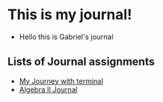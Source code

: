 # This is my journal!

- Hello this is Gabriel's journal



## Lists of Journal assignments


- [My Journey with terminal](README.md)
- [Algebra ll Journal](Math.md)



